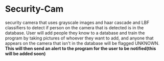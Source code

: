 # Security-Cam
security camera that uses grayscale images and haar cascade and LBF classifiers to detect if person on the camera that is detected is in the database. User will add people they know to a database and train the program by taking pictures of whoever they want to add, and anyone that appears on the camera that isn't in the database will be flagged UNKNOWN. **This will then send an alert to the program for the user to be notified(this will be added soon)**
